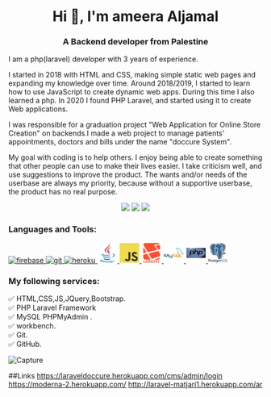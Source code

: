 <h1 align="center">Hi 👋, I'm ameera Aljamal</h1>
<h3 align="center">A Backend developer from Palestine</h3>

I am a php(laravel) developer with 3 years of experience.

I started in 2018 with HTML and CSS, making simple static web pages and expanding my knowledge over time. Around 2018/2019, I started to learn how to use JavaScript to create dynamic web apps. During this time I also learned a php. In 2020 I found PHP Laravel, and started using it to create Web applications.

I was responsible for a graduation project "Web Application for Online Store Creation" on backends.I made a web project to manage patients' appointments, doctors and bills under the name "doccure System".

My goal with coding is to help others. I enjoy being able to create something that other people can use to make their lives easier. I take criticism well, and use suggestions to improve the product. The wants and/or needs of the userbase are always my priority, because without a supportive userbase, the product has no real purpose.

<p align="center"><a href="https://twitter.com/ameeraAljamal1"><img src="https://img.shields.io/badge/twitter-%231DA1F2.svg?&style=for-the-badge&logo=twitter&logoColor=white" height=25></a> <a href="https://www.linkedin.com/in/ameera-aljamal-897b1b234/"><img src="https://img.shields.io/badge/linkedin-%230077B5.svg?&style=for-the-badge&logo=linkedin&logoColor=white" height=25></a> <a href="https://www.instagram.com/ameeraAljamal1/"><img src="https://img.shields.io/badge/instagram-%23E4405F.svg?&style=for-the-badge&logo=instagram&logoColor=white" height=25></a> 


<h3 align="left">Languages and Tools:</h3>
<p align="left"> <a href="https://firebase.google.com/" target="_blank" rel="noreferrer"> <img src="https://www.vectorlogo.zone/logos/firebase/firebase-icon.svg" alt="firebase" width="40" height="40"/> </a> <a href="https://git-scm.com/" target="_blank" rel="noreferrer"> <img src="https://www.vectorlogo.zone/logos/git-scm/git-scm-icon.svg" alt="git" width="40" height="40"/> </a> <a href="https://heroku.com" target="_blank" rel="noreferrer"> <img src="https://www.vectorlogo.zone/logos/heroku/heroku-icon.svg" alt="heroku" width="40" height="40"/> </a> <a href="https://www.java.com" target="_blank" rel="noreferrer"> <img src="https://raw.githubusercontent.com/devicons/devicon/master/icons/java/java-original.svg" alt="java" width="40" height="40"/> </a> <a href="https://developer.mozilla.org/en-US/docs/Web/JavaScript" target="_blank" rel="noreferrer"> <img src="https://raw.githubusercontent.com/devicons/devicon/master/icons/javascript/javascript-original.svg" alt="javascript" width="40" height="40"/> </a> <a href="https://laravel.com/" target="_blank" rel="noreferrer"> <img src="https://raw.githubusercontent.com/devicons/devicon/master/icons/laravel/laravel-plain-wordmark.svg" alt="laravel" width="40" height="40"/> </a> <a href="https://www.mysql.com/" target="_blank" rel="noreferrer"> <img src="https://raw.githubusercontent.com/devicons/devicon/master/icons/mysql/mysql-original-wordmark.svg" alt="mysql" width="40" height="40"/> </a> <a href="https://www.php.net" target="_blank" rel="noreferrer"> <img src="https://raw.githubusercontent.com/devicons/devicon/master/icons/php/php-original.svg" alt="php" width="40" height="40"/> </a> <a href="https://www.postgresql.org" target="_blank" rel="noreferrer"> <img src="https://raw.githubusercontent.com/devicons/devicon/master/icons/postgresql/postgresql-original-wordmark.svg" alt="postgresql" width="40" height="40"/> </a> 
 

### My following services:
✅ HTML,CSS,JS,JQuery,Bootstrap.<br>
✅ PHP Laravel Framework <br>
✅ MySQL PHPMyAdmin .<br>
✅ workbench.<br>
✅ Git.<br>
✅ GitHub.<br>

![Capture](https://user-images.githubusercontent.com/61087691/186590199-f08bcf09-6bc4-4a56-afd3-11cc573f8dd3.PNG)

 ##Links
 https://laraveldoccure.herokuapp.com/cms/admin/login
 https://moderna-2.herokuapp.com/
 http://laravel-matjari1.herokuapp.com/ar

